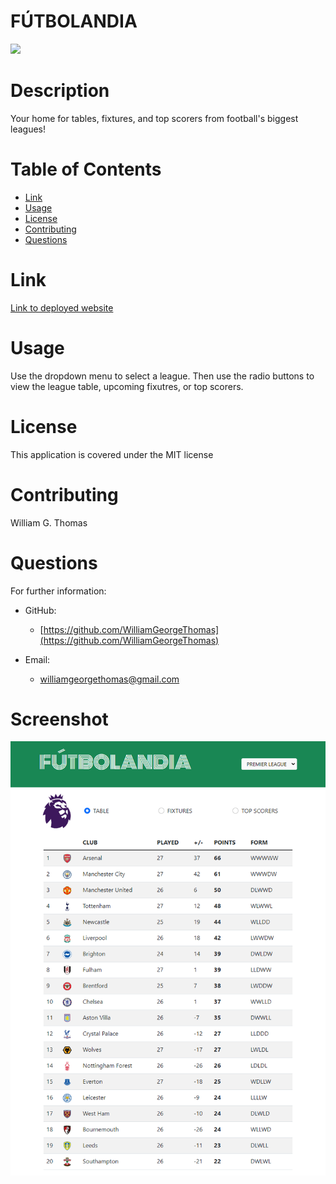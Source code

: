 # FÚTBOLANDIA
  <img src="https://img.shields.io/badge/license-MIT-green.svg">

  # Description 
  Your home for tables, fixtures, and top scorers from football's biggest leagues!
  # Table of Contents 
  * [Link](#link)
  * [Usage](#usage)
  * [License](#license)
  * [Contributing](#contributing)
  * [Questions](#questions)
  # Link 
  [Link to deployed website](https://williamgeorgethomas.github.io/futbolandia/)
  # Usage 
  Use the dropdown menu to select a league.  Then use the radio buttons to view the league table, upcoming fixutres, or top scorers.
   # License
This application is covered under the MIT license
  # Contributing 
  William G. Thomas
  # Questions 
  For further information:
 
  * GitHub:
    * [https://github.com/WilliamGeorgeThomas](https://github.com/WilliamGeorgeThomas)
 
  * Email:
    * williamgeorgethomas@gmail.com

# Screenshot

![screenshot of futbolandia with premier league table displayed](./assets/images/williamgeorgethomas.github.io_futbolandia_.png)

